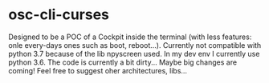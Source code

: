 # osc-cli-curses

Designed to be a POC of a Cockpit inside the terminal (with less features: onle every-days ones such as boot, reboot...). Currently not compatible with python 3.7 because of the lib npyscreen used. In my dev env I currently use python 3.6. The code is currently a bit dirty... Maybe big changes are coming! Feel free to suggest oher architectures, libs...
